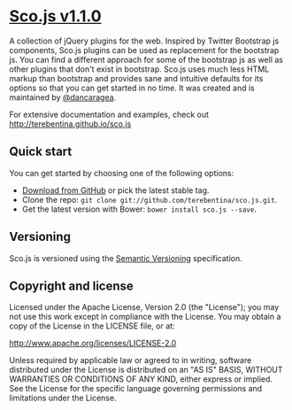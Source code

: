 # [Sco.js v1.1.0](http://terebentina.github.io/sco.js)

A collection of jQuery plugins for the web. Inspired by Twitter Bootstrap js components, Sco.js plugins can be used as replacement for the bootstrap js. You can find a different approach for some of the bootstrap js as well as
other plugins that don't exist in bootstrap. Sco.js uses much less HTML markup than bootstrap and provides sane and intuitive defaults for its options so that you can get started in no time.
It was created and is maintained by <a href="http://twitter.com/dancaragea">@dancaragea</a>.

For extensive documentation and examples, check out http://terebentina.github.io/sco.js

## Quick start

You can get started by choosing one of the following options:

* [Download from GitHub](https://github.com/terebentina/sco.js/zipball/master) or pick the latest stable tag.
* Clone the repo: `git clone git://github.com/terebentina/sco.js.git`.
* Get the latest version with Bower: `bower install sco.js --save`.

## Versioning

Sco.js is versioned using the [Semantic Versioning](http://semver.org) specification.

## Copyright and license

Licensed under the Apache License, Version 2.0 (the "License"); you may not use this work except in compliance with the License. You may obtain a copy of the License in the LICENSE file, or at:

http://www.apache.org/licenses/LICENSE-2.0

Unless required by applicable law or agreed to in writing, software distributed under the License is distributed on an "AS IS" BASIS, WITHOUT WARRANTIES OR CONDITIONS OF ANY KIND, either express or implied. See the License for the specific language governing permissions and limitations under the License.
